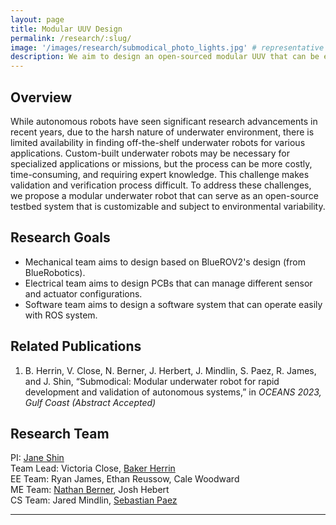 ```yaml
---
layout: page
title: Modular UUV Design
permalink: /research/:slug/
image: '/images/research/submodical_photo_lights.jpg' # representative figure
description: We aim to design an open-sourced modular UUV that can be easily used for validation and verification.
---
```


## Overview <!-- Must include -->
While autonomous robots have seen significant research advancements in recent years, due to the harsh nature of underwater environment, there is limited availability in finding off-the-shelf underwater robots for various applications. Custom-built underwater robots may be necessary for specialized applications or missions, but the process can be more costly, time-consuming, and requiring expert knowledge. This challenge makes validation and verification process difficult. To address these challenges, we propose a modular underwater robot that can serve as an open-source testbed system that is customizable and subject to environmental variability.

## Research Goals <!-- Remove if not applicable -->
* Mechanical team aims to design based on BlueROV2's design (from BlueRobotics).  
* Electrical team aims to design PCBs that can manage different sensor and actuator configurations.
* Software team aims to design a software system that can operate easily with ROS system.

## Related Publications <!-- Remove if not applicable -->
1. B. Herrin, V. Close, N. Berner, J. Herbert, J. Mindlin, S. Paez, R. James, and J. Shin, “Submodical: Modular underwater robot for rapid development and validation of autonomous systems,” in *OCEANS 2023, Gulf Coast (Abstract Accepted)*

## Research Team <!-- Remove if not applicable -->
PI: [Jane Shin](/people/jane)  
Team Lead: Victoria Close, [Baker Herrin](/people/baker)  
EE Team: Ryan James, Ethan Reussow, Cale Woodward  
ME Team: [Nathan Berner](/people/nathan), Josh Hebert  
CS Team: Jared Mindlin, [Sebastian Paez](/people/sebastian)  

***

<!-- ## Additional Resources

### Youtube Embed
<p><iframe src="https://www.youtube.com/embed/2b2gJu-g3qE" loading="lazy" frameborder="0" allowfullscreen></iframe></p>

### Vimeo Embed

<p><iframe src="https://player.vimeo.com/video/148003889?h=d36b8b4cbb" loading="lazy" width="640" height="360" frameborder="0" allowfullscreen></iframe></p> -->